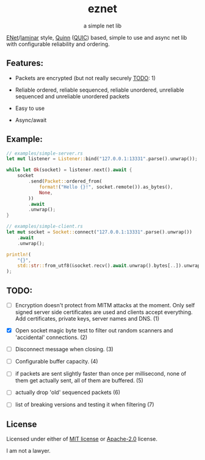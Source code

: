 <div align="center">

# eznet

a simple net lib

</div>

[ENet](http://enet.bespin.org/)/[laminar](https://github.com/TimonPost/laminar)
style, [Quinn](https://github.com/quinn-rs/quinn) ([QUIC](https://en.wikipedia.org/wiki/QUIC))
based, simple to use and async net lib with configurable reliability and ordering.

## Features:

- Packets are encrypted (but not really securely [TODO](#todo): 1)

- Reliable ordered, reliable sequenced, reliable unordered, unreliable sequenced and unreliable unordered packets

- Easy to use

- Async/await

## Example:

```rust
// examples/simple-server.rs
let mut listener = Listener::bind("127.0.0.1:13331".parse().unwrap());

while let Ok(socket) = listener.next().await {
    socket
        .send(Packet::ordered_from(
            format!("Hello {}!", socket.remote()).as_bytes(),
            None,
        ))
        .await
        .unwrap();
}

// examples/simple-client.rs
let mut socket = Socket::connect("127.0.0.1:13331".parse().unwrap())
    .await
    .unwrap();

println!(
    "{}",
    std::str::from_utf8(&socket.recv().await.unwrap().bytes[..]).unwrap()
);
```

## TODO:

- [ ] Encryption doesn't protect
      from MITM attacks at the moment.
      Only self signed server side
      certificates are used and clients
      accept everything. Add certificates,
      private keys, server names and DNS. (1)

- [x] Open socket magic byte test to
      filter out random scanners and
      'accidental' connections. (2)

- [ ] Disconnect message when closing. (3)

- [ ] Configurable buffer capacity. (4)

- [ ] if packets are sent slightly faster
      than once per millisecond, none of them
      get actually sent, all of them are buffered. (5)

- [ ] actually drop 'old' sequenced packets (6)

- [ ] list of breaking versions and
      testing it when filtering (7)

## License

Licensed under either of [MIT license](LICENSE-MIT) or [Apache-2.0](LICENSE-APACHE) license.

I am not a lawyer.
